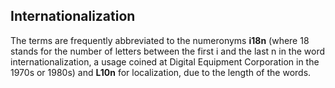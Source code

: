 ## Internationalization

The terms are frequently abbreviated to the numeronyms **i18n** 
(where 18 stands for the number of letters between the first i and the last n in the word internationalization, 
a usage coined at Digital Equipment Corporation in the 1970s or 1980s) 
and **L10n** for localization, due to the length of the words.
